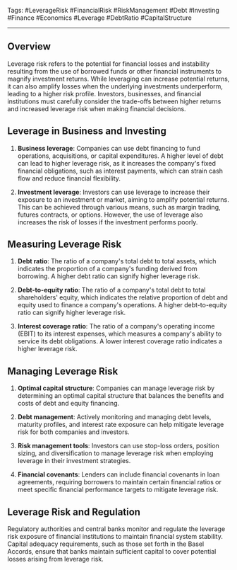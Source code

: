 Tags: #LeverageRisk #FinancialRisk #RiskManagement #Debt #Investing #Finance #Economics #Leverage #DebtRatio #CapitalStructure

---

## Overview

Leverage risk refers to the potential for financial losses and instability resulting from the use of borrowed funds or other financial instruments to magnify investment returns. While leveraging can increase potential returns, it can also amplify losses when the underlying investments underperform, leading to a higher risk profile. Investors, businesses, and financial institutions must carefully consider the trade-offs between higher returns and increased leverage risk when making financial decisions.

## Leverage in Business and Investing

1.  **Business leverage**: Companies can use debt financing to fund operations, acquisitions, or capital expenditures. A higher level of debt can lead to higher leverage risk, as it increases the company's fixed financial obligations, such as interest payments, which can strain cash flow and reduce financial flexibility.
    
2.  **Investment leverage**: Investors can use leverage to increase their exposure to an investment or market, aiming to amplify potential returns. This can be achieved through various means, such as margin trading, futures contracts, or options. However, the use of leverage also increases the risk of losses if the investment performs poorly.
    

## Measuring Leverage Risk

1.  **Debt ratio**: The ratio of a company's total debt to total assets, which indicates the proportion of a company's funding derived from borrowing. A higher debt ratio can signify higher leverage risk.
    
2.  **Debt-to-equity ratio**: The ratio of a company's total debt to total shareholders' equity, which indicates the relative proportion of debt and equity used to finance a company's operations. A higher debt-to-equity ratio can signify higher leverage risk.
    
3.  **Interest coverage ratio**: The ratio of a company's operating income (EBIT) to its interest expenses, which measures a company's ability to service its debt obligations. A lower interest coverage ratio indicates a higher leverage risk.
    

## Managing Leverage Risk

1.  **Optimal capital structure**: Companies can manage leverage risk by determining an optimal capital structure that balances the benefits and costs of debt and equity financing.
    
2.  **Debt management**: Actively monitoring and managing debt levels, maturity profiles, and interest rate exposure can help mitigate leverage risk for both companies and investors.
    
3.  **Risk management tools**: Investors can use stop-loss orders, position sizing, and diversification to manage leverage risk when employing leverage in their investment strategies.
    
4.  **Financial covenants**: Lenders can include financial covenants in loan agreements, requiring borrowers to maintain certain financial ratios or meet specific financial performance targets to mitigate leverage risk.
    

## Leverage Risk and Regulation

Regulatory authorities and central banks monitor and regulate the leverage risk exposure of financial institutions to maintain financial system stability. Capital adequacy requirements, such as those set forth in the Basel Accords, ensure that banks maintain sufficient capital to cover potential losses arising from leverage risk.